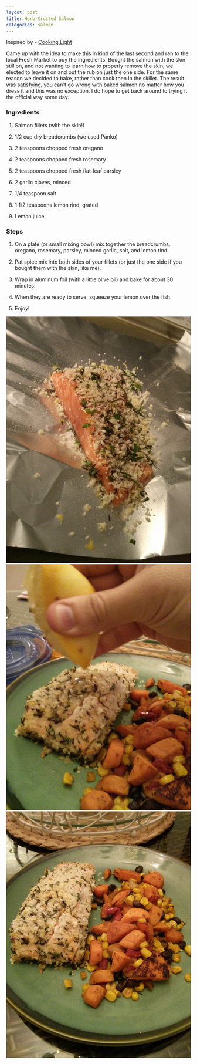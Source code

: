 ```yaml
---           
layout: post
title: Herb-Crusted Salmon
categories: salmon
---
```


Inspired by - [Cooking Light](http://www.myrecipes.com/recipe/herb-crusted-salmon-with-mixed-greens-salad-10000001723390/)

Came up with the idea to make this in kind of the last second and ran to the local Fresh Market to buy the ingredients. Bought the salmon with the skin still on, and not wanting to learn how to properly remove the skin, we elected to leave it on and put the rub on just the one side. For the same reason we decided to bake, rather than cook then in the skillet. The result was satisfying, you can't go wrong with baked salmon no matter how you dress it and this was no exception. I do hope to get back around to trying it the official way some day.

### Ingredients

1. Salmon fillets (with the skin!)

2. 1/2 cup dry breadcrumbs (we used Panko)

3. 2 teaspoons chopped fresh oregano

4. 2 teaspoons chopped fresh rosemary

5. 2 teaspoons chopped fresh flat-leaf parsley

6. 2 garlic cloves, minced

7. 1/4 teaspoon salt

8. 1 1/2 teaspoons lemon rind, grated

9. Lemon juice

### Steps

1. On a plate (or small mixing bowl) mix together the breadcrumbs, oregano, rosemary, parsley, minced garlic, salt, and lemon rind.

2. Pat spice mix into both sides of your fillets (or just the one side if you bought them with the skin, like me).

3. Wrap in aluminum foil (with a little olive oil) and bake for about 30 minutes.

4. When they are ready to serve, squeeze your lemon over the fish.

5. Enjoy!

<a href="/images/herb-crusted-salmon/salmon-being-spiced.jpg">
  <img src="/images/herb-crusted-salmon/salmon-being-spiced.jpg" />
</a>
<a href="/images/herb-crusted-salmon/lemon-being-added.jpg">
  <img src="/images/herb-crusted-salmon/lemon-being-added.jpg" />
</a>
<a href="/images/herb-crusted-salmon/ready-to-eat.jpg">
  <img src="/images/herb-crusted-salmon/ready-to-eat.jpg" />
</a>
